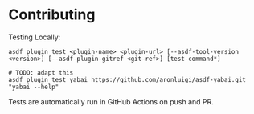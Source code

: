 # Contributing

Testing Locally:

```shell
asdf plugin test <plugin-name> <plugin-url> [--asdf-tool-version <version>] [--asdf-plugin-gitref <git-ref>] [test-command*]

# TODO: adapt this
asdf plugin test yabai https://github.com/aronluigi/asdf-yabai.git "yabai --help"
```

Tests are automatically run in GitHub Actions on push and PR.
